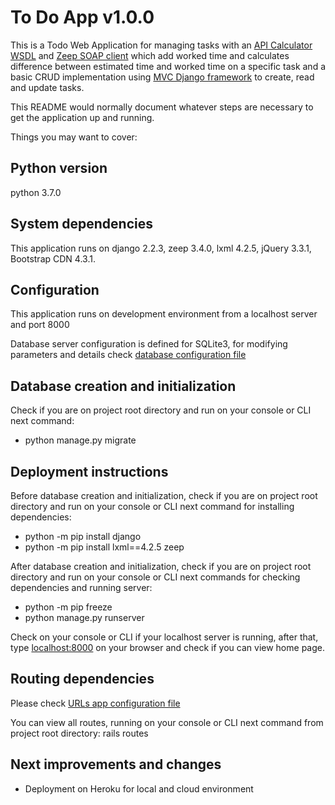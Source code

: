 # To Do App v1.0.0

This is a Todo Web Application for managing tasks with an [API Calculator WSDL](http://www.dneonline.com/calculator.asmx) and [Zeep SOAP client](https://python-zeep.readthedocs.io/en/master/) which add worked time and calculates difference between estimated time and worked time on a specific task and a basic CRUD implementation using [MVC Django framework](https://www.djangoproject.com/) to create, read and update tasks.

This README would normally document whatever steps are necessary to get the
application up and running.

Things you may want to cover:

## Python version

python 3.7.0

## System dependencies

This application runs on django 2.2.3, zeep 3.4.0, lxml 4.2.5, jQuery 3.3.1, Bootstrap CDN 4.3.1.

## Configuration

This application runs on development environment from a localhost server and port 8000

Database server configuration is defined for SQLite3, for modifying parameters and details check [database configuration file](todolistapp/settings.py)

## Database creation and initialization

Check if you are on project root directory and run on your console or CLI next command:

* python manage.py migrate

## Deployment instructions

Before database creation and initialization, check if you are on project root directory and run on your console or CLI next command for installing dependencies:

* python -m pip install django
* python -m pip install lxml==4.2.5 zeep

After database creation and initialization, check if you are on project root directory and run on your console or CLI next commands for checking dependencies and running server:

* python -m pip freeze
* python manage.py runserver

Check on your console or CLI if your localhost server is running, after that, type [localhost:8000](http://localhost:8000) on your browser and check if you can view home page.

## Routing dependencies

Please check [URLs app configuration file](todo_list/urls.py)

You can view all routes, running on your console or CLI next command from project root directory:
rails routes

## Next improvements and changes

* Deployment on Heroku for local and cloud environment
